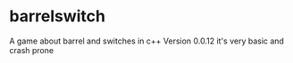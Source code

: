 barrelswitch
============

A game about barrel and switches in c++
Version 0.0.12
it's very basic and crash prone
